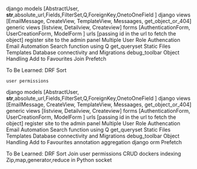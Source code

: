 django models [AbstractUser, __str__,absolute_url,Fields,FilterSet,Q,ForeignKey,OnetoOneField ]
django views [EmailMessage, CreateView, TemplateView, Messaages, get_object_or_404]
generic views [listview, Detailview, Createview]
forms [AuthenticationForm, UserCreationForm, ModelForm ]
urls [passing id in the url to fetch the object]
register site to the admin panel
Multiple User Role Authencation
Email Automation
Search function using Q 
get_queryset
Static Files 
Templates
Database connectivity and Migrations
debug_toolbar
Object Handling
Add to Favourites
Join
Prefetch
    
To Be Learned:
    DRF
    Sort
    
    user permissions



django models [AbstractUser, __str__,absolute_url,Fields,FilterSet,Q,ForeignKey,OnetoOneField ]
django views [EmailMessage, CreateView, TemplateView, Messaages, get_object_or_404]
generic views [listview, Detailview, Createview]
forms [AuthenticationForm, UserCreationForm, ModelForm ]
urls [passing id in the url to fetch the object]
register site to the admin panel
Multiple User Role Authencation
Email Automation
Search function using Q 
get_queryset
Static Files 
Templates
Database connectivity and Migrations
debug_toolbar
Object Handling
Add to Favourites
annotation
aggregation
django orm
Prefetch


 
To Be Learned:
 DRF
 Sort
 Join
 user permissions
 CRUD 
 dockers
 indexing
 Zip,map,generator,reduce in Python
 socket